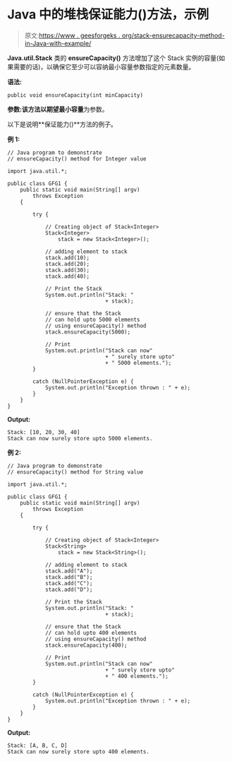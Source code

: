 # Java 中的堆栈保证能力()方法，示例

> 原文:[https://www . geesforgeks . org/stack-ensurecapacity-method-in-Java-with-example/](https://www.geeksforgeeks.org/stack-ensurecapacity-method-in-java-with-example/)

**Java.util.Stack** 类的 **ensureCapacity()** 方法增加了这个 Stack 实例的容量(如果需要的话)，以确保它至少可以容纳最小容量参数指定的元素数量。

**语法:**

```
public void ensureCapacity(int minCapacity)
```

**参数:**该方法以**期望最小容量**为参数。

以下是说明**保证能力()**方法的例子。

**例 1:**

```
// Java program to demonstrate
// ensureCapacity() method for Integer value

import java.util.*;

public class GFG1 {
    public static void main(String[] argv)
        throws Exception
    {

        try {

            // Creating object of Stack<Integer>
            Stack<Integer>
                stack = new Stack<Integer>();

            // adding element to stack
            stack.add(10);
            stack.add(20);
            stack.add(30);
            stack.add(40);

            // Print the Stack
            System.out.println("Stack: "
                               + stack);

            // ensure that the Stack
            // can hold upto 5000 elements
            // using ensureCapacity() method
            stack.ensureCapacity(5000);

            // Print
            System.out.println("Stack can now"
                               + " surely store upto"
                               + " 5000 elements.");
        }

        catch (NullPointerException e) {
            System.out.println("Exception thrown : " + e);
        }
    }
}
```

**Output:**

```
Stack: [10, 20, 30, 40]
Stack can now surely store upto 5000 elements.

```

**例 2:**

```
// Java program to demonstrate
// ensureCapacity() method for String value

import java.util.*;

public class GFG1 {
    public static void main(String[] argv)
        throws Exception
    {

        try {

            // Creating object of Stack<Integer>
            Stack<String>
                stack = new Stack<String>();

            // adding element to stack
            stack.add("A");
            stack.add("B");
            stack.add("C");
            stack.add("D");

            // Print the Stack
            System.out.println("Stack: "
                               + stack);

            // ensure that the Stack
            // can hold upto 400 elements
            // using ensureCapacity() method
            stack.ensureCapacity(400);

            // Print
            System.out.println("Stack can now"
                               + " surely store upto"
                               + " 400 elements.");
        }

        catch (NullPointerException e) {
            System.out.println("Exception thrown : " + e);
        }
    }
}
```

**Output:**

```
Stack: [A, B, C, D]
Stack can now surely store upto 400 elements.

```